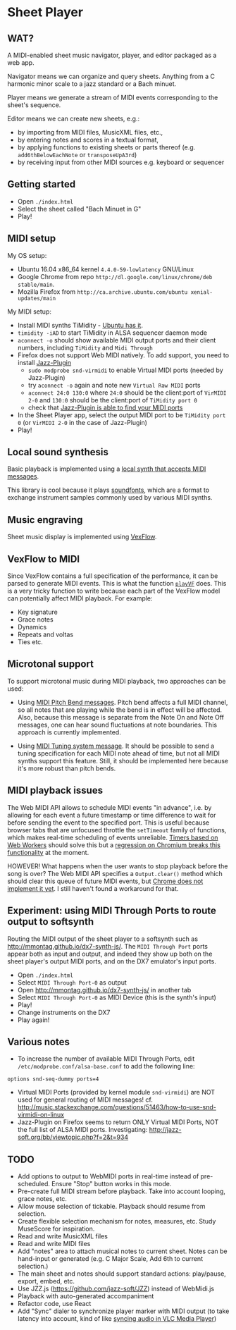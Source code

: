 # Sheet Player

## WAT?
A MIDI-enabled sheet music navigator, player, and editor packaged as a web app.

Navigator means we can organize and query sheets. Anything from a C harmonic minor scale to a jazz standard or a Bach minuet.

Player means we generate a stream of MIDI events corresponding to the sheet's sequence.

Editor means we can create new sheets, e.g.:
- by importing from MIDI files, MusicXML files, etc.,
- by entering notes and scores in a textual format,
- by applying functions to existing sheets or parts thereof (e.g. `add6thBelowEachNote` or `transposeUpA3rd`)
- by receiving input from other MIDI sources e.g. keyboard or sequencer

## Getting started
- Open `./index.html`
- Select the sheet called "Bach Minuet in G"
- Play!

## MIDI setup
My OS setup:
- Ubuntu 16.04 x86_64 kernel `4.4.0-59-lowlatency` GNU/Linux
- Google Chrome from repo `http://dl.google.com/linux/chrome/deb stable/main`.
- Mozilla Firefox from `http://ca.archive.ubuntu.com/ubuntu xenial-updates/main`

My MIDI setup:
- Install MIDI synths TiMidity - [Ubuntu has it](https://help.ubuntu.com/community/Midi/SoftwareSynthesisHowTo).
- `timidity -iAD` to start TiMidity in ALSA sequencer daemon mode
- `aconnect -o` should show available MIDI output ports and their client numbers, including `TiMidity` and `Midi Through`
- Firefox does not support Web MIDI natively. To add support, you need to install [Jazz-Plugin](http://jazz-soft.net/download/Jazz-Plugin/)
  - `sudo modprobe snd-virmidi` to enable Virtual MIDI ports (needed by Jazz-Plugin)
  - try `aconnect -o` again and note new `Virtual Raw MIDI` ports
  - `aconnect 24:0 130:0` where `24:0` should be the client:port of `VirMIDI 2-0` and `130:0` should be the client:port of `TiMidity port 0`
  - check that [Jazz-Plugin is able to find your MIDI ports](http://jazz-soft.net/demo/Connected.html)
- In the Sheet Player app, select the output MIDI port to be `TiMidity port 0` (or `VirMIDI 2-0` in the case of Jazz-Plugin)
- Play!

## Local sound synthesis
Basic playback is implemented using a [local synth that accepts MIDI messages](https://github.com/danigb/soundfont-player).

This library is cool because it plays [soundfonts](https://en.wikipedia.org/wiki/SoundFont), which are a format to exchange instrument samples commonly used by various MIDI synths.

## Music engraving
Sheet music display is implemented using [VexFlow](https://github.com/0xfe/vexflow).

## VexFlow to MIDI
Since VexFlow contains a full specification of the performance, it can be parsed to generate MIDI events. This is what the function [`playVF`](https://github.com/infojunkie/music-l10n/blob/master/experiments/sheet-player/index.js#L63) does. This is a very tricky function to write because each part of the VexFlow model can potentially affect MIDI playback. For example:

- Key signature
- Grace notes
- Dynamics
- Repeats and voltas
- Ties
etc.

## Microtonal support
To support microtonal music during MIDI playback, two approaches can be used:

- Using [MIDI Pitch Bend messages](http://sites.uci.edu/camp2014/2014/04/30/managing-midi-pitchbend-messages/). Pitch bend affects a full MIDI channel, so all notes that are playing while the bend is in effect will be affected. Also, because this message is separate from the Note On and Note Off messages, one can hear sound fluctuations at note boundaries. This approach is currently implemented.

- Using [MIDI Tuning system message](http://www.microtonal-synthesis.com/MIDItuning.html). It should be possible to send a tuning specification for each MIDI note ahead of time, but not all MIDI synths support this feature. Still, it should be implemented here because it's more robust than pitch bends.

## MIDI playback issues
The Web MIDI API allows to schedule MIDI events "in advance", i.e. by allowing for each event a future timestamp or time difference to wait for before sending the event to the specified port. This is useful because browser tabs that are unfocused throttle the `setTimeout` family of functions, which makes real-time scheduling of events unreliable. [Timers based on Web Workers](https://github.com/chrisguttandin/worker-timers) should solve this but a [regression on Chromium breaks this functionality](https://bugs.chromium.org/p/chromium/issues/detail?id=646163) at the moment.

HOWEVER! What happens when the user wants to stop playback before the song is over? The Web MIDI API specifies a `Output.clear()` method which should clear this queue of future MIDI events, but [Chrome does not implement it yet](https://bugs.chromium.org/p/chromium/issues/detail?id=471798). I still haven't found a workaround for that.

## Experiment: using MIDI Through Ports to route output to softsynth
Routing the MIDI output of the sheet player to a softsynth such as http://mmontag.github.io/dx7-synth-js/.
The `MIDI Through Port` ports appear both as input and output, and indeed they show up
both on the sheet player's output MIDI ports, and on the DX7 emulator's input ports.

- Open `./index.html`
- Select `MIDI Through Port-0` as output
- Open http://mmontag.github.io/dx7-synth-js/ in another tab
- Select `MIDI Through Port-0` as MIDI Device (this is the synth's input)
- Play!
- Change instruments on the DX7
- Play again!

## Various notes
- To increase the number of available MIDI Through Ports, edit `/etc/modprobe.conf/alsa-base.conf` to add the following line:
```
options snd-seq-dummy ports=4
```
- Virtual MIDI Ports (provided by kernel module `snd-virmidi`) are NOT used for general routing of MIDI messages! cf. http://music.stackexchange.com/questions/51463/how-to-use-snd-virmidi-on-linux
- Jazz-Plugin on Firefox seems to return ONLY Virtual MIDI Ports, NOT the full list of ALSA MIDI ports. Investigating: http://jazz-soft.org/bb/viewtopic.php?f=2&t=934

## TODO
- Add options to output to WebMIDI ports in real-time instead of pre-scheduled. Ensure "Stop" button works in this mode.
- Pre-create full MIDI stream before playback. Take into account looping, grace notes, etc.
- Allow mouse selection of tickable. Playback should resume from selection.
- Create flexible selection mechanism for notes, measures, etc. Study MuseScore for inspiration.
- Read and write MusicXML files
- Read and write MIDI files
- Add "notes" area to attach musical notes to current sheet. Notes can be hand-input or generated (e.g. C Major Scale, Add 6th to current selection.)
- The main sheet and notes should support standard actions: play/pause, export, embed, etc.
- Use JZZ.js (https://github.com/jazz-soft/JZZ) instead of WebMidi.js
- Playback with auto-generated accompaniment
- Refactor code, use React
- Add "Sync" dialer to synchronize player marker with MIDI output (to take latency into account, kind of like [syncing audio in VLC Media Player](https://www.vlchelp.com/syncing-audio-vlc-media-player/))
